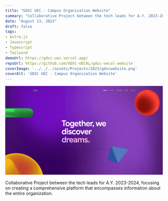 ```yaml
---
title: "GDSC UEC - Campus Organization Website"
summary: "Collaborative Project between the tech leads for A.Y. 2023-2024, focusing on creating a comprehensive platform that encompasses information about the entire organization."
date: "August 13, 2023"
draft: false
tags:
- Astro.js
- Javascript
- Typescript
- Tailwind
demoUrl: https://gdsc-uec.vercel.app/
repoUrl: https://github.com/GDSC-UECAL/gdsc-uecal-website
coverImage: '../../../assets/Projects/2023/gdscwebsite.png'
coverAlt: 'GDSC UEC - Campus Organization Website'
---
```


![coverImage](../../../assets/Projects/2023/gdscwebsite.png)

Collaborative Project between the tech leads for A.Y. 2023-2024, focusing on creating a comprehensive platform that encompasses information about the entire organization.